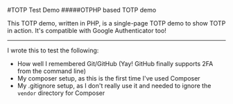 #TOTP Test Demo
#####OTPHP based TOTP demo

This TOTP demo, written in PHP, is a single-page TOTP demo to show TOTP in action. It's compatible with Google Authenticator too!

---

I wrote this to test the following:
 - How well I remembered Git/GitHub (Yay! GitHub finally supports 2FA from the command line)
 - My composer setup, as this is the first time I've used Composer
 - My .gitignore setup, as I don't really use it and needed to ignore the `vendor` directory for Composer